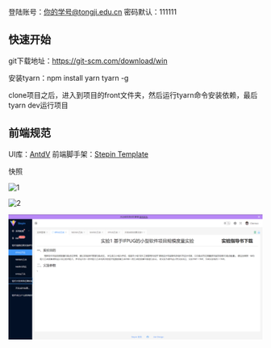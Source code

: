 登陆账号：你的学号@tongji.edu.cn
密码默认：111111

## 快速开始
git下载地址：https://git-scm.com/download/win

安装tyarn：npm install yarn tyarn -g

clone项目之后，进入到项目的front文件夹，然后运行tyarn命令安装依赖，最后tyarn dev运行项目


## 前端规范
UI库：[AntdV](https://antdv.com/components/overview)
前端脚手架：[Stepin Template](http://stepui.gitee.io/stepin-template-docs/page.html)

快照

![1](https://raw.githubusercontent.com/vvvviolet/Virtual-Simulation-Experiment/main/Images/1.png)

![2](https://raw.githubusercontent.com/vvvviolet/Virtual-Simulation-Experiment/main/Images/2.png)

![3](https://raw.githubusercontent.com/vvvviolet/Virtual-Simulation-Experiment/main/Images/4.png)




